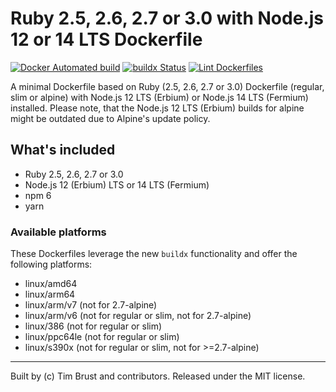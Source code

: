 # Ruby 2.5, 2.6, 2.7 or 3.0 with Node.js 12 or 14 LTS Dockerfile

[![Docker Automated build](https://img.shields.io/docker/automated/timbru31/ruby-node.svg)](https://hub.docker.com/r/timbru31/ruby-node/)
[![buildx Status](https://github.com/timbru31/docker-ruby-node/workflows/buildx/badge.svg)](https://github.com/timbru31/docker-ruby-node/actions?query=workflow%3Abuildx)
[![Lint Dockerfiles](https://github.com/timbru31/docker-ruby-node/workflows/Lint%20Dockerfiles/badge.svg)](https://github.com/timbru31/docker-ruby-node/actions?query=workflow%3A%22Lint+Dockerfiles%22)

A minimal Dockerfile based on Ruby (2.5, 2.6, 2.7 or 3.0) Dockerfile (regular, slim or alpine) with Node.js 12 LTS (Erbium) or Node.js 14 LTS (Fermium) installed. Please note, that the Node.js 12 LTS (Erbium) builds for alpine might be outdated due to Alpine's update policy.

## What's included

- Ruby 2.5, 2.6, 2.7 or 3.0
- Node.js 12 (Erbium) LTS or 14 LTS (Fermium)
- npm 6
- yarn

### Available platforms

These Dockerfiles leverage the new `buildx` functionality and offer the following platforms:

- linux/amd64
- linux/arm64
- linux/arm/v7 (not for 2.7-alpine)
- linux/arm/v6 (not for regular or slim, not for 2.7-alpine)
- linux/386 (not for regular or slim)
- linux/ppc64le (not for regular or slim)
- linux/s390x (not for regular or slim, not for >=2.7-alpine)

---

Built by (c) Tim Brust and contributors. Released under the MIT license.
